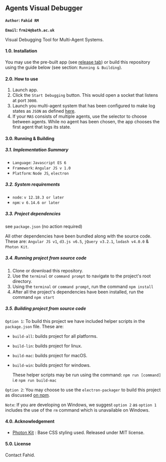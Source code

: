 ## Agents Visual Debugger
__`Author`: `Fahid RM`__

__`Email`: `frm24@bath.ac.uk`__

Visual Debugging Tool for Multi-Agent Systems. 


#### 1.0. Installation

You may use the pre-built app (see [release tab](https://github.com/fahidRM/agent-debugger/releases)) or build this repository using the guide below (see section: `Running & Building`).

#### 2.0. How to use

1. Launch app.
2. Click the `Start Debugging` button. This would open a socket that listens at port `3000`.
3. Launch you multi-agent system that has been configured to make log states as `JSON` as defined [here](http://).
4. If your `MAS`  consists of multiple agents, use the selector to choose between agents. While no agent has been chosen, the app chooses the first agent that logs its state.


#### 3.0. Running &amp; Building

##### 3.1. Implementation Summary
- `Language`: `Javascript ES 6`
- `Framework`: `Angular JS v 1.0`
- `Platform`: `Node JS`, `electron`

##### 3.2. System requirements
- `node`: `v 12.18.3 or later`
- `npm`: `v 6.14.6 or later`

##### 3.3. Project dependencies
see `package.json` (no action required)

All other dependencies have been bundled along with the source code. These are:
`Angular JS v1`, `d3.js v6.5`, `jQuery v3.2.1`, `lodash v4.0.0` & `Photon Kit`.


##### 3.4. Running project from source code

1. Clone or download this repository.
2. Use the `terminal` or `command prompt` to navigate to the project's root directory.
3. Using the `terminal` or `command prompt`, run the command `npm install`
4. After all the project's dependencies have been installed, run the command `npm start`

##### 3.5. Building project from source code

`Option 1`: To build this project we have included helper scripts in the `package.json` file. These are:

- `build-all`: builds project for all platforms.
- `build-lin`: builds project for linux.
- `build-mac`: builds project for macOS.
- `build-win`: builds project for windows.
  
  
   These helper scripts may be run using the command:
    `npm run [command]` i.e `npm run build-mac`
   

 `Option 2`: You may choose to use the `electron-packager` to build this project as discussed [on npm](https://www.npmjs.com/package/electron-packager).

`Note`: If you are developing on Windows, we suggest `option 2` as `option 1` includes the use of the `rm` command which is unavailable on Windows.

#### 4.0. Acknowledgement

- [Photon Kit](https://github.com/connors/photon) : Base CSS styling used. Released under MIT license.

#### 5.0. License

Contact Fahid.

  
